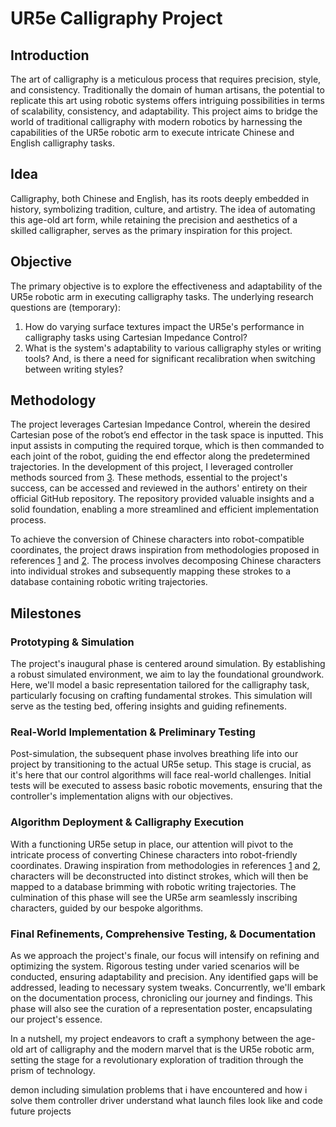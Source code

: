 # UR5e Calligraphy Project

## Introduction
The art of calligraphy is a meticulous process that requires precision, style, and consistency. Traditionally the domain of human artisans, the potential to replicate this art using robotic systems offers intriguing possibilities in terms of scalability, consistency, and adaptability. This project aims to bridge the world of traditional calligraphy with modern robotics by harnessing the capabilities of the UR5e robotic arm to execute intricate Chinese and English calligraphy tasks.

## Idea
Calligraphy, both Chinese and English, has its roots deeply embedded in history, symbolizing tradition, culture, and artistry. The idea of automating this age-old art form, while retaining the precision and aesthetics of a skilled calligrapher, serves as the primary inspiration for this project.

## Objective
The primary objective is to explore the effectiveness and adaptability of the UR5e robotic arm in executing calligraphy tasks. The underlying research questions are (temporary):
1. How do varying surface textures impact the UR5e's performance in calligraphy tasks using Cartesian Impedance Control?
2. What is the system's adaptability to various calligraphy styles or writing tools? And, is there a need for significant recalibration when switching between writing styles?

## Methodology
The project leverages Cartesian Impedance Control, wherein the desired Cartesian pose of the robot’s end effector in the task space is inputted. This input assists in computing the required torque, which is then commanded to each joint of the robot, guiding the end effector along the predetermined trajectories. In the development of this project, I leveraged controller methods sourced from [3]. These methods, essential to the project's success, can be accessed and reviewed in the authors' entirety on their official GitHub repository. The repository provided valuable insights and a solid foundation, enabling a more streamlined and efficient implementation process.

To achieve the conversion of Chinese characters into robot-compatible coordinates, the project draws inspiration from methodologies proposed in references [1] and [2]. The process involves decomposing Chinese characters into individual strokes and subsequently mapping these strokes to a database containing robotic writing trajectories.

## Milestones
### Prototyping & Simulation
The project's inaugural phase is centered around simulation. By establishing a robust simulated environment, we aim to lay the foundational groundwork. Here, we'll model a basic representation tailored for the calligraphy task, particularly focusing on crafting fundamental strokes. This simulation will serve as the testing bed, offering insights and guiding refinements.
### Real-World Implementation & Preliminary Testing
Post-simulation, the subsequent phase involves breathing life into our project by transitioning to the actual UR5e setup. This stage is crucial, as it's here that our control algorithms will face real-world challenges. Initial tests will be executed to assess basic robotic movements, ensuring that the controller's implementation aligns with our objectives.
### Algorithm Deployment & Calligraphy Execution
With a functioning UR5e setup in place, our attention will pivot to the intricate process of converting Chinese characters into robot-friendly coordinates. Drawing inspiration from methodologies in references [1] and [2], characters will be deconstructed into distinct strokes, which will then be mapped to a database brimming with robotic writing trajectories. The culmination of this phase will see the UR5e arm seamlessly inscribing characters, guided by our bespoke algorithms.
### Final Refinements, Comprehensive Testing, & Documentation
As we approach the project's finale, our focus will intensify on refining and optimizing the system. Rigorous testing under varied scenarios will be conducted, ensuring adaptability and precision. Any identified gaps will be addressed, leading to necessary system tweaks. Concurrently, we'll embark on the documentation process, chronicling our journey and findings. This phase will also see the curation of a representation poster, encapsulating our project's essence.

In a nutshell, my project endeavors to craft a symphony between the age-old art of calligraphy and the modern marvel that is the UR5e robotic arm, setting the stage for a revolutionary exploration of tradition through the prism of technology.

[1]: https://doi.org/10.3390/app10238694
[2]: https://ieeexplore.ieee.org/abstract/document/8570842
[3]: https://github.com/fzi-forschungszentrum-informatik/cartesian_controllers/tree/ros2

demon including simulation
problems that i have encountered and how i solve them
controller driver
understand what launch files look like and code
future projects
